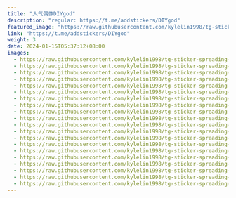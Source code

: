 ```yaml
---
title: "人气偶像DIYgod"
description: "regular: https://t.me/addstickers/DIYgod"
featured_image: "https://raw.githubusercontent.com/kylelin1998/tg-sticker-spreading-worldwide-images/main/img/35a8d698-4e16-4724-8cd7-09453d1dbcf4.jpg"
link: "https://t.me/addstickers/DIYgod"
weight: 3
date: 2024-01-15T05:37:12+08:00
images:
  - https://raw.githubusercontent.com/kylelin1998/tg-sticker-spreading-worldwide-images/main/img/35a8d698-4e16-4724-8cd7-09453d1dbcf4.jpg
  - https://raw.githubusercontent.com/kylelin1998/tg-sticker-spreading-worldwide-images/main/img/c587f8a7-a4e9-4e95-b61f-d6d6b2a72193.jpg
  - https://raw.githubusercontent.com/kylelin1998/tg-sticker-spreading-worldwide-images/main/img/21c85a98-9044-4e29-ab40-8132a244fab2.jpg
  - https://raw.githubusercontent.com/kylelin1998/tg-sticker-spreading-worldwide-images/main/img/a0785ebb-fcf5-4cb9-ba7c-f5ae2acd8cdd.jpg
  - https://raw.githubusercontent.com/kylelin1998/tg-sticker-spreading-worldwide-images/main/img/4c43b2cd-725b-40d9-8c41-bb697de15b24.jpg
  - https://raw.githubusercontent.com/kylelin1998/tg-sticker-spreading-worldwide-images/main/img/c6cc485d-bc9f-47f9-8e76-632494d39842.jpg
  - https://raw.githubusercontent.com/kylelin1998/tg-sticker-spreading-worldwide-images/main/img/ec45ab3d-ed6c-4245-96e1-d1ffbc3650db.jpg
  - https://raw.githubusercontent.com/kylelin1998/tg-sticker-spreading-worldwide-images/main/img/fe6bc118-d231-4823-8e4f-91d1f60d1a82.jpg
  - https://raw.githubusercontent.com/kylelin1998/tg-sticker-spreading-worldwide-images/main/img/e0ebaa2d-5e71-46a9-99a3-f72fb246bb2b.jpg
  - https://raw.githubusercontent.com/kylelin1998/tg-sticker-spreading-worldwide-images/main/img/c3952ca6-7f74-4672-9b62-b467c7575474.jpg
  - https://raw.githubusercontent.com/kylelin1998/tg-sticker-spreading-worldwide-images/main/img/19e262cc-561a-43d3-b04f-5bab029fb642.jpg
  - https://raw.githubusercontent.com/kylelin1998/tg-sticker-spreading-worldwide-images/main/img/eccda907-7510-497b-8fb2-7f9da01ae5db.jpg
  - https://raw.githubusercontent.com/kylelin1998/tg-sticker-spreading-worldwide-images/main/img/bd4507fe-edaf-4e01-96ba-8af25906d747.jpg
  - https://raw.githubusercontent.com/kylelin1998/tg-sticker-spreading-worldwide-images/main/img/daa9a870-3e9e-4015-bc07-510f2de84e50.jpg
  - https://raw.githubusercontent.com/kylelin1998/tg-sticker-spreading-worldwide-images/main/img/58d9bb2b-61f8-4e5b-98b1-e37710bc11fc.jpg
  - https://raw.githubusercontent.com/kylelin1998/tg-sticker-spreading-worldwide-images/main/img/96e0030f-5875-478a-89ae-dd79b6cfc10c.jpg
  - https://raw.githubusercontent.com/kylelin1998/tg-sticker-spreading-worldwide-images/main/img/d26b7e21-125f-439b-ae11-7154339de362.jpg
  - https://raw.githubusercontent.com/kylelin1998/tg-sticker-spreading-worldwide-images/main/img/24af5109-275c-4afd-ae7a-c1490c81e3de.jpg
  - https://raw.githubusercontent.com/kylelin1998/tg-sticker-spreading-worldwide-images/main/img/6d26641b-ad73-44bc-9aca-51a0a66f589a.jpg
  - https://raw.githubusercontent.com/kylelin1998/tg-sticker-spreading-worldwide-images/main/img/baeecbd9-636c-4874-af2c-50b0cb1fa106.jpg
---
```

